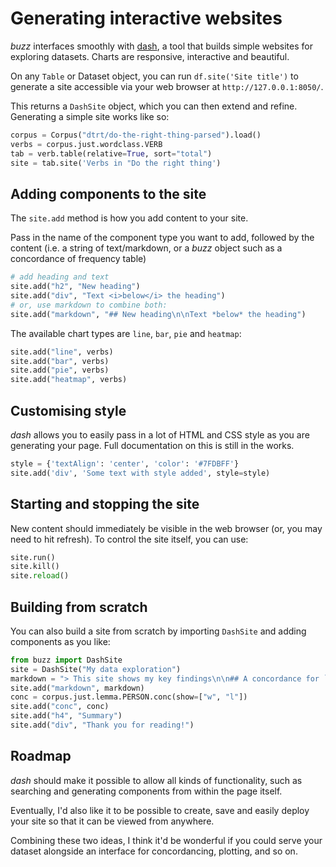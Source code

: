 # Generating interactive websites

*buzz* interfaces smoothly with [dash](https://dash.plot.ly), a tool that builds simple websites for exploring datasets. Charts are responsive, interactive and beautiful.

On any `Table` or Dataset object, you can run `df.site('Site title')` to generate a site accessible via your web browser at `http://127.0.0.1:8050/`.

This returns a `DashSite` object, which you can then extend and refine. Generating a simple site works like so:

```python
corpus = Corpus("dtrt/do-the-right-thing-parsed").load()
verbs = corpus.just.wordclass.VERB
tab = verb.table(relative=True, sort="total")
site = tab.site('Verbs in "Do the right thing')
```

## Adding components to the site

The `site.add` method is how you add content to your site.

Pass in the name of the component type you want to add, followed by the content (i.e. a string of text/markdown, or a *buzz* object such as a concordance of frequency table)

```python
# add heading and text
site.add("h2", "New heading")
site.add("div", "Text <i>below</i> the heading")
# or, use markdown to combine both:
site.add("markdown", "## New heading\n\nText *below* the heading")
```

The available chart types are `line`, `bar`, `pie` and `heatmap`:

```python
site.add("line", verbs)
site.add("bar", verbs)
site.add("pie", verbs)
site.add("heatmap", verbs)
```

## Customising style

*dash* allows you to easily pass in a lot of HTML and CSS style as you are generating your page. Full documentation on this is still in the works.

```python
style = {'textAlign': 'center', 'color': '#7FDBFF'}
site.add('div', 'Some text with style added', style=style)
```

## Starting and stopping the site

New content should immediately be visible in the web browser (or, you may need to hit refresh). To control the site itself, you can use:

```python
site.run()
site.kill()
site.reload()
```

## Building from scratch

You can also build a site from scratch by importing `DashSite` and adding components as you like:

```python
from buzz import DashSite
site = DashSite("My data exploration")
markdown = "> This site shows my key findings\n\n## A concordance for `person`:"
site.add("markdown", markdown)
conc = corpus.just.lemma.PERSON.conc(show=["w", "l"])
site.add("conc", conc)
site.add("h4", "Summary")
site.add("div", "Thank you for reading!")
```

## Roadmap

*dash* should make it possible to allow all kinds of functionality, such as searching and generating components from within the page itself.

Eventually, I'd also like it to be possible to create, save and easily deploy your site so that it can be viewed from anywhere.

Combining these two ideas, I think it'd be wonderful if you could serve your dataset alongside an interface for concordancing, plotting, and so on.


